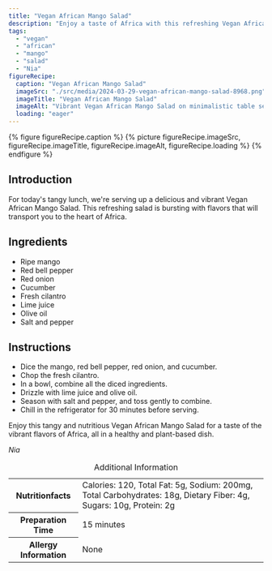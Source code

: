 ```yaml
---
title: "Vegan African Mango Salad"
description: "Enjoy a taste of Africa with this refreshing Vegan African Mango Salad. Bursting with flavors of ripe mango and fresh veggies, it's a perfect tangy lunch option."
tags:
  - "vegan"
  - "african"
  - "mango"
  - "salad"
  - "Nia"
figureRecipe: 
  caption: "Vegan African Mango Salad"
  imageSrc: "./src/media/2024-03-29-vegan-african-mango-salad-8968.png"
  imageTitle: "Vegan African Mango Salad"
  imageAlt: "Vibrant Vegan African Mango Salad on minimalistic table setting, inviting and fresh."
  loading: "eager"
---
```


{% figure figureRecipe.caption %}
{% picture figureRecipe.imageSrc, figureRecipe.imageTitle, figureRecipe.imageAlt, figureRecipe.loading %}
{% endfigure %}

## Introduction

For today's tangy lunch, we're serving up a delicious and vibrant Vegan African Mango Salad. This refreshing salad is bursting with flavors that will transport you to the heart of Africa.

## Ingredients

- Ripe mango
- Red bell pepper
- Red onion
- Cucumber
- Fresh cilantro
- Lime juice
- Olive oil
- Salt and pepper

## Instructions

- Dice the mango, red bell pepper, red onion, and cucumber.
- Chop the fresh cilantro.
- In a bowl, combine all the diced ingredients.
- Drizzle with lime juice and olive oil.
- Season with salt and pepper, and toss gently to combine.
- Chill in the refrigerator for 30 minutes before serving.

Enjoy this tangy and nutritious Vegan African Mango Salad for a taste of the vibrant flavors of Africa, all in a healthy and plant-based dish.

*Nia*

<table><caption class='sr-only'>Additional Information</caption><tr><th>Nutritionfacts</th><td>Calories: 120, Total Fat: 5g, Sodium: 200mg, Total Carbohydrates: 18g, Dietary Fiber: 4g, Sugars: 10g, Protein: 2g&nbsp;</td></tr><tr><th>Preparation Time</th><td>15 minutes&nbsp;</td></tr><tr><th>Allergy Information</th><td>None&nbsp;</td></tr></table>

